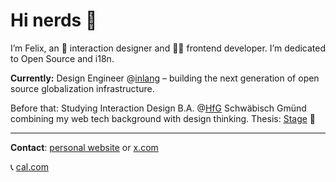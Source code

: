 # Hi nerds 👋

I’m Felix, an 🏓  interaction designer and 👨‍💻 frontend developer. I’m dedicated to Open Source and i18n.

**Currently:** Design Engineer @[inlang](https://github.com/inlang) – building the next generation of open source globalization infrastructure.

Before that: Studying Interaction Design B.A. @[HfG](https://www.hfg-gmuend.de/) Schwäbisch Gmünd combining my web tech background with design thinking.
Thesis: [Stage](https://getstage.app) 🪩

---

**Contact**: [personal website](https://felixhaeberle.com) or [x.com](https://x.com/felixhaberle)

📞 [cal.com](https://cal.com/felixhaberle/15min)
